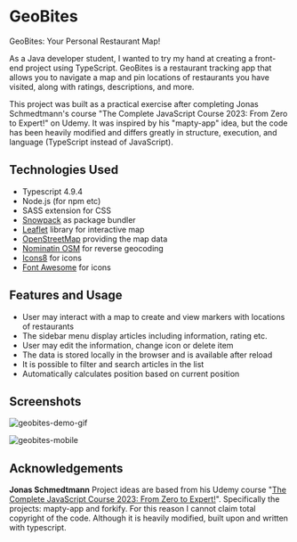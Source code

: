 # GeoBites

GeoBites: Your Personal Restaurant Map!

As a Java developer student, I wanted to try my hand at creating a front-end project using TypeScript. GeoBites is a restaurant tracking app that allows you to navigate a map and pin locations of restaurants you have visited, along with ratings, descriptions, and more.

This project was built as a practical exercise after completing Jonas Schmedtmann's course "The Complete JavaScript Course 2023: From Zero to Expert!" on Udemy. It was inspired by his "mapty-app" idea, but the code has been heavily modified and differs greatly in structure, execution, and language (TypeScript instead of JavaScript).



## Technologies Used
- Typescript 4.9.4
- Node.js (for npm etc)
- SASS extension for CSS
- [Snowpack](https://www.snowpack.dev/) as package bundler
- [Leaflet](https://leafletjs.com/) library for interactive map
- [OpenStreetMap](https://www.openstreetmap.org/) providing the map data
- [Nominatin OSM](https://nominatim.org/) for reverse geocoding
- [Icons8](https://icons8.com/) for icons
- [Font Awesome](https://fontawesome.com/icons) for icons


## Features and Usage
- User may interact with a map to create and view markers with locations of restaurants
- The sidebar menu display articles including information, rating etc.
- User may edit the information, change icon or delete item
- The data is stored locally in the browser and is available after reload
- It is possible to filter and search articles in the list
- Automatically calculates position based on current position

## Screenshots
![geobites-demo-gif](https://user-images.githubusercontent.com/87245022/215340152-c3baaf2e-a65b-4caa-87cb-b477c84a496f.gif)


![geobites-mobile](https://user-images.githubusercontent.com/87245022/215351426-2b1f96fe-830e-4bb5-9961-1bbf858eb3c3.png)



## Acknowledgements
**Jonas Schmedtmann**
Project ideas are based from his Udemy course "[The Complete JavaScript Course 2023: From Zero to Expert!](https://www.udemy.com/course/the-complete-javascript-course/)". Specifically the projects: mapty-app and forkify. For this reason I cannot claim total copyright of the code. Although it is heavily modified, built upon and written with typescript.
